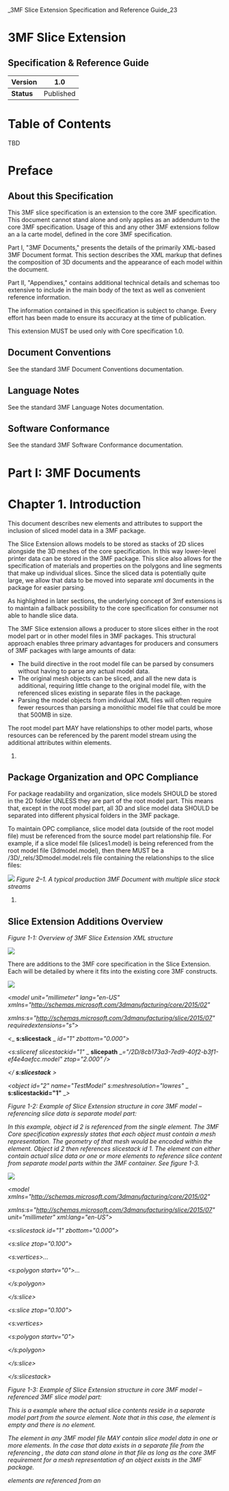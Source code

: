 _3MF Slice Extension Specification and Reference Guide_23

#
# 3MF Slice Extension

## Specification & Reference Guide

| **Version** | 1.0 |
| --- | --- |
| **Status** | Published |

# Table of Contents

TBD

# Preface

## About this Specification

This 3MF slice specification is an extension to the core 3MF specification. This document cannot stand alone and only applies as an addendum to the core 3MF specification. Usage of this and any other 3MF extensions follow an a la carte model, defined in the core 3MF specification.

Part I, "3MF Documents," presents the details of the primarily XML-based 3MF Document format. This section describes the XML markup that defines the composition of 3D documents and the appearance of each model within the document.

Part II, "Appendixes," contains additional technical details and schemas too extensive to include in the main body of the text as well as convenient reference information.

The information contained in this specification is subject to change. Every effort has been made to ensure its accuracy at the time of publication.

This extension MUST be used only with Core specification 1.0.

## Document Conventions

See the standard 3MF Document Conventions documentation.

## Language Notes

See the standard 3MF Language Notes documentation.

## Software Conformance

See the standard 3MF Software Conformance documentation.

# Part I: 3MF Documents

# Chapter 1. Introduction

This document describes new elements and attributes to support the inclusion of sliced model data in a 3MF package.

The Slice Extension allows models to be stored as stacks of 2D slices alongside the 3D meshes of the core specification. In this way lower-level printer data can be stored in the 3MF package. This slice also allows for the specification of materials and properties on the polygons and line segments that make up individual slices. Since the sliced data is potentially quite large, we allow that data to be moved into separate xml documents in the package for easier parsing.

As highlighted in later sections, the underlying concept of 3mf extensions is to maintain a fallback possibility to the core specification for consumer not able to handle slice data.

The 3MF Slice extension allows a producer to store slices either in the root model part or in other model files in 3MF packages. This structural approach enables three primary advantages for producers and consumers of 3MF packages with large amounts of data:

- The build directive in the root model file can be parsed by consumers without having to parse any actual model data.
- The original mesh objects can be sliced, and all the new data is additional, requiring little change to the original model file, with the referenced slices existing in separate files in the package.
- Parsing the model objects from individual XML files will often require fewer resources than parsing a monolithic model file that could be more that 500MB in size.

The root model part MAY have relationships to other model parts, whose <slicestack> resources can be referenced by the parent model stream using the additional attributes within <object> elements.

  1.
## Package Organization and OPC Compliance

For package readability and organization, slice models SHOULD be stored in the 2D folder UNLESS they are part of the root model part. This means that, except in the root model part, all 3D and slice model data SHOULD be separated into different physical folders in the 3MF package.

To maintain OPC compliance, slice model data (outside of the root model file) must be referenced from the source model part relationship file. For example, if a slice model file (slices1.model) is being referenced from the root model file (3dmodel.model), then there MUST be a /3D/\_rels/3Dmodel.model.rels file containing the relationships to the slice files:

<?xml version="1.0" encoding="UTF-8"?>

<Relationships xmlns="http://schemas.openxmlformats.org/package/2006/relationships">

<Relationship Target="/2D/slices1.model" Id="rel100" Type="http://schemas.microsoft.com/3dmanufacturing/2013/01/3dmodel" />

</Relationships>

![](3MF_Slice_Extension_Spec_v1.0_html_5ca2aa89220375fe.gif)
_Figure 2–1. A typical production 3MF Document with multiple slice stack streams_

  1.
## Slice Extension Additions Overview

_Figure 1-1: Overview of 3MF Slice Extension XML structure_

![](3MF_Slice_Extension_Spec_v1.0_html_9fdc13a208851094.png)

There are additions to the 3MF core specification in the Slice Extension. Each will be detailed by where it fits into the existing core 3MF constructs.

![](3MF_Slice_Extension_Spec_v1.0_html_8436497131f0bd90.gif)

_<?xml version="1.0" encoding="utf-8"?>_

_<model unit="millimeter" lang="en-US" xmlns="http://schemas.microsoft.com/3dmanufacturing/core/2015/02"_

_xmlns:s="http://schemas.microsoft.com/3dmanufacturing/slice/2015/07" requiredextensions="s">_

_<resources>_

_<__ **s:slicestack** _ _id="1" zbottom="0.000">_

_<s:sliceref slicestackid="1"_ _ **slicepath** __="/2D/8cb173a3-7ed9-40f2-b3f1-ef4e4aefcc.model" ztop="2.000" />_

_</ __**s:slicestack**__ >_

_<object id="2" name="TestModel" s:meshresolution="lowres"_ _ **s:slicestackid="1"** __>_

_<mesh>_

_<!-- mesh content here -->_

_</mesh>_

_</object>_

_</resources>_

_<build>_

_<item objectid="2" transform="1.0000 0.0000 0.0000 0.0000 1.0000 0.0000 0.0000 0.0000 1.0000 0.0000 0.0000 0.0000" />_

_</build>_

_</model>_

_Figure 1-2: Example of Slice Extension structure in core 3MF model – referencing slice data is separate model part:_

_In this example, object id 2 is referenced from the single <build><item> element. The 3MF Core specification expressly states that each object must contain a mesh representation. The geometry of that mesh would be encoded within the <object><mesh> element. Object id 2 then references slicestack id 1. The <slicestack> element can either contain actual slice data or one or more <sliceref> elements to reference slice content from separate model parts within the 3MF container. See figure 1-3._

![](3MF_Slice_Extension_Spec_v1.0_html_1e9401bd2c9d4cc1.gif)

_<?xml version="1.0" encoding="utf-8"?>_

_<model xmlns="http://schemas.microsoft.com/3dmanufacturing/core/2015/02"_

_xmlns:s="http://schemas.microsoft.com/3dmanufacturing/slice/2015/07" unit="millimeter" xml:lang="en-US">_

_<resources>_

_<s:slicestack id="1" zbottom="0.000">_

_<s:slice ztop="0.100">_

_<s:vertices>…_

_<s:polygon startv="0">…_

_</s:polygon>_

_</s:slice>_

_<s:slice ztop="0.100">_

_<s:vertices>_

_<s:polygon startv="0">_

_</s:polygon>_

_</s:slice>_

_</s:slicestack>_

_</resources>_

_<build>_

_</build>_

_</model>_

_Figure 1-3: Example of Slice Extension structure in core 3MF model – referenced 3MF slice model part:_

_This is a <sliceref> example where the actual slice contents reside in a separate model part from the source <slicestack> element. Note that in this case, the <build> element is empty and there is no <object> element._

The <resources> element in any 3MF model file MAY contain slice model data in one or more <slicestack> elements. In the case that <slicestack> data exists in a separate file from the referencing <object>, the <slicestack> data can stand alone in that file as long as the core 3MF requirement for a mesh representation of an object exists in the 3MF package.

<slicestack> elements are referenced from an <object>, which is referenced from a <build><item>. Slice data is ALWAYS coupled with the <object> with which it is associated and NEVER directly from a <build><item>.

The <slicestack> element encapsulates all slice data and references to materials and properties following the same approach as core 3MF meshes. All slice model data is made up of vertices, polygons, and line segments as defined below.

Within the core <object> element, slice data is incorporated in the following ways:

1. slicestackid Attribute: The slicestackid attribute references a <slicestack> element either in the current model part or in another model part in the 3MF package (see the slicepath attribute).
2. slicepath Attribute: If the slice model data is contained in a separate model OPC part from the referencing <object> element, then slicepath and slicestackid attributes are combined to reference the slice data. In this case, for the model part containing the slice data, there MUST exist an OPC relation to the model stream as described in section 2.
3. meshresolution Attribute: Mesh representations are a REQUIRED part of the core 3MF specification, but encoding both a full-resolution mesh and slice data in the same package can generate large packages. To alleviate this potential file size problem, there is the option to include lower-resolution meshes in the package as long as consumers are notified that the included meshes are not intended to be used to drive fabrication or detailed visualization use cases. The "meshresolution" attribute is used to describe the nature of an <object> element. If the mesh resolution is "lowres", the 3MF document MUST list the slice extension in the requiredextension attribute of the model section (see paragraph 3.4 of the core specification).

The <build> element has a single change for slice data:

1. Transforms: If an object references slice model data, the 3D transform matrices in <build>/<item> and <component> elements are limited to those that do not impact the slicing orientation (" **planar transformations**"). Therefore, any transform applied (directly or indirectly) to an object that references an <slicestack> MUST have m02, m12, m20, and m21 equal to zero and m22 equal to one, as defined below (see chapter 3.3 of the core specification). Resulting transformation matrices will therefore have the following form:

| m00 | m01 | 0.0 | **0.0** |
| --- | --- | --- | --- |
| m10 | m11 | 0.0 | **0.0** |
| 0.0 | 0.0 | 1.0 | **0.0** |
| m30 | m31 | m32 | **1.0** |

Equal to in this context MUST NOT be defined in a floating point sense (e.g. with epsilon tolerances), but always interpreted the following way:

1. Producers MUST NOT output other transformation string values than "0", "0." or "0.0" with an arbitrary amount of trailing zeros for m02, m12, m20, and m21.
2. Producers MUST NOT output other transformation string values than "1", "1." or "1.0" with an arbitrary amount of trailing zeros for m22.

This specifically excludes signs and scientific representations in order to keep the planar transformations efficient, reproducible, easy to implement and without special corner cases.

  1.
## Slice Data Processing Rules

Sliced model data extends the core 3MF mesh format's geometrical representation of objects to include vector-based layers. Creation of sliced model data is OPTIONAL for producers, but MUST be supported by consumers that specify support for the 3MF Slice Extension. If such a consumer receives a 3MF package including slice extension content, it must be able to process it. The consumer can choose to process and use the included mesh representation in addition to, or instead of, slice data. Consumers should be aware that if the mesh representation is tagged as "lowres", the accuracy of the actual mesh might not be as rich as the attached slice data.

3MF consumers that do not claim support for the Slice Extension have no responsibility to parse or otherwise process sliced model data.

All slice models are referenced from <object> elements. The reference can be within the same model file as the <object> or from a different file in the same 3MF package. As defined in the 3MF Core Specification, all valid 3MF packages MUST contain a mesh representation of all models in the package. In order to balance the need for a guaranteed core representation with the need to be space efficient with 3MF packages, producers can choose to include different resolutions for the mesh models included when slice models are the primary representation in the package. The meshresolution attribute at the <object> level indicates the relative resolution of the mesh.

There is a single transform for each build item. If both 2D slice and 3D mesh models are included in the 3MF package, the item transform is limited according to the transforms section in Chapter 3. This limitation ensures that the models are arranged in a consistent manner for both slice and mesh representations when they are both used.

# Chapter 2. Resources

Element **<resources>**

| diagram | ![](3MF_Slice_Extension_Spec_v1.0_html_42c3072087e5da3.png) |
| --- | --- |

The <slicestack> element encapsulates slice data. Unlike <object> elements, <slicestack> elements MUST NOT be referenced directly from <build> items. Instead, they are referenced from <object> elements to ensure that object positions are maintained for both 3D and 2D content.

1.
2.
  1.
## Object

Element **<object>**

| diagram | ![](3MF_Slice_Extension_Spec_v1.0_html_c2f78cb30dc4329a.png) |
| --- | --- |
| attributes |

| Name | Type | Use | Default | Fixed | Annotation |
| --- | --- | --- | --- | --- | --- |
| slicestackid | **ST\_ResourceID** | required | |
 | Slicestackid identifies the <slicestack> that contains the slice data for the specified object. If used alone, the slice data exists in the same file as the object. If used in conjunction with the slicepath attribute, the slice data resides in the target file under the specified id. |
| meshresolution | **xs:string** | optional | fullres |
 | Meshresolution indicates the intended use of mesh models contained in a 3MF package when slice models are present. |
| --- | --- | --- | --- | --- | --- |
| \*All other attributes exist in 3MF Core Specification. |

 |

In order to reference slice data, there are two additional attributes for <object> elements:

- "_slicestackid"_: An identifier for the model data contained within a <slicestack> object. The identifier must be unique in the 3MF package. If slicestackid is used in conjunction with the slicepath attribute, slicestackid references that slicestack id in the specified file in the 3MF package.

- "_meshresolution"_: an enumerated description of the mesh that is included in the 3MF package. Meshresolution gives consumers a hint about how the mesh data in the 3MF package is intended to be used when slice data is also present. Valid options are:

"_fullres"_: The included mesh data is "full resolution" and could be used to re-generate the slices contained in the 3MF package.

"_lowres"_: The included mesh is not sufficiently accurate to re-generate the slices contained in the 3MF package.

A 3MF package containing "lowres" objects MUST list the slice extension in the requiredextensions property of the model section (see chapter 1).

  1.
## Slicestack

Element **<slicestack>**

| diagram | ![](3MF_Slice_Extension_Spec_v1.0_html_febccb6d286a9917.png) |
| --- | --- |
| attributes |

| Name | Type | Use | Default | Fixed | Annotation |
| --- | --- | --- | --- | --- | --- |
| id | **ST\_ResourceID** | required | | | Defines the unique identifier for this object. The slicestack ID must be unique within the entire 3MF package, but just within a single model part. |
| zbottom | **ST\_Number** | optional | 0 |
 | The starting level (in specified model units) relative to build platform. |

 |

A <slicestack> element is referenced from the <object> element and defines an object by a stack of slices instead of a mesh. The slices in the <slicestack> element can then be stored in one or more separate files per sliced object using the sliceref element.

The zbottom attribute in slicestack indicates where on the z axis that slices should start relative to the build platform. This allows the producer to align the bottom of a sliced part with the mesh vertices of a mesh representation in the same 3MF package.

The <sliceref> element is described in the following subsection, while the more complicated <slice> element gets its own treatment in Chapter 3.

    1.
### SliceRef

Element **<sliceref>**

| Diagram | ![](3MF_Slice_Extension_Spec_v1.0_html_16a1b0b5aaa63fb8.png) |
| --- | --- |
| Attributes |

| Name | Type | Use | Default | Fixed | Annotation |
| --- | --- | --- | --- | --- | --- |
| slicestackid | **ST\_ResourceID** | required | |
 | Slicestackid identifies the <slicestack> that contains the slice data for the specified object. |
| slicepath | **ST\_UriReference** | required |
 |
 | Slicepath is an absolute path to a non-root model file in the 3MF package that contains slice data in <slicestack> objects. |

 |

Instead of supplying <slice> elements inside a slice stack, it is also possible to use <sliceref> elements to include a single slice (or multiple slices at once) from another model stream. Slice Stacks may either contain <slice> elements or <sliceref> elements, but they MUST NOT contain both element types concurrently.

The referenced slice stack has to live in a related OPC part, identified by the "slicepath" URI. The following rules apply:

- The OPC part of the referenced slice stack MUST be different than the model stream of the original slice stack.
- The OPC part of the referenced slice stack MUST be related to the model stream of the original slice stack.
- A referenced slice stack MUST NOT contain any further <sliceref> elements – there can be only a single layer of abstraction from the original <slicestack> to the slice contents.

All three rules avoid circular references or unwanted structural complexity.

At the interface between adjacent sliceref elements, the last ztop of the first referenced slicestack SHOULD be equal to the zbottom of the next referenced slicestack, however in the event they are different, consumers MUST ignore zbottom and use the previous ztop instead. The first ztop in the next slicestack MUST be greater than the last ztop in the previous slicestack, in keeping with monotonically increasing height.

# Chapter 3. Slice

Element **<slice>**

The <slice> element is the 2D companion to the <mesh> element from the core specification. It is comprised of one <vertices> and one or more <polygon> elements that describe the polygons of the slice to be printed. A <slice> can exist that contains no geometry for a variety of reasons. If an object slice is completely void of content, it MUST still be represented with a <slice> element which ONLY contains a ztop reference to establish the vertical space which the void occupies. If a <slice> element contains any geometry, then it must adhere to the requirements specified below.

| Diagram | ![](3MF_Slice_Extension_Spec_v1.0_html_b351294c1b66a96.png) |
| --- | --- |
| Attributes |

| Name | Type | Use | Default | Fixed | Annotation |
| --- | --- | --- | --- | --- | --- |
| ztop | **ST\_Number** | required | | | ztop allows a slice to have an arbitrary thickness defined as an z-position of the top of the slice relative to the build platform. ztop MUST be always monotonically increasing throughout the slice stack. |

 |

1.
  1.
## Vertices

Element **<vertices>**

The vertices element contains all the <vertex> elements for this object. Vertices represent the points of the polygons within the slice. The order of these elements defines an implicit 0-based index that is referenced by other elements, such as the <segment> element. If the <slice> contains content, the <vertices> element MUST exist and all downstream rules apply. The producer SHOULD collapse vertices that are very closely proximal with a single vertex. In order to avoid integer overflows, a vertex array MUST contain less than 2^31 vertices.

| Diagram | ![](3MF_Slice_Extension_Spec_v1.0_html_962ec44c8767bbd3.png) |
| --- | --- |

    1.
### Vertex

Element **<vertex>**

| Diagram | ![](3MF_Slice_Extension_Spec_v1.0_html_68d37b2629285b0.png) |
| --- | --- |
| Attributes |

| Name | Type | Use | Default | Fixed | Annotation |
| --- | --- | --- | --- | --- | --- |
| x | **ST\_Number** | required | | | The position of the vertex along the X axis. |
| y | **ST\_Number** | required | | | The position of the vertex along the Y axis. |
| --- | --- | --- | --- | --- | --- |

 |

A <vertex> element represents a point in 2-dimensional space that is referenced by a segment in the slice. The decimal values representing the coordinates can be recorded to arbitrary precision. The precision used should be no higher than that expected from the producer's calculations.

In order to avoid integer overflows, a <vertices> element MUST contain less than 2^31 <vertex> elements.

  1.
## Polygon

Element **<polygon>**

| Diagram | ![](3MF_Slice_Extension_Spec_v1.0_html_5a9ed8f2229114cc.png) |
| --- | --- |
| Attributes |

| Name | Type | Use | Default | Fixed | Annotation |
| --- | --- | --- | --- | --- | --- |
| startv | **ST\_ResourceIndex** | required |
 |
 | References a zero-based index into the vertices for this slice. Defines the first vertex of the first segment. |

 |

The <polygon> element contains a set of 1 or more <segment> elements to describe a 2D contour. If a <slice> contains content, there MUST be at least one <polygon> to describe it.

If an object which is referencing a <slicestack> element is marked as type "model" or "solidsupport", all polygons of all slices of this stack MUST be closed, meaning the final segment references the same vertex as the startv attribute. Manufacturing devices MUST interpret these polygons as solid objects and MUST apply the positive fill rule defined in the core 3MF specification (see paragraph 4.1.1) to unambiguously define the interior set in the case where self-intersections or intersections between polygons exist.

If an object which is referencing a <slicestack> element is marked as type "support" then all contours of all polygons are considered open, and the manufacturing device may decide – possibly taking into account print ticket parameters – the actual representation (e.g thickness) of the support. In any case, the manufacturing device MUST NOT fill these polygons.

In order to avoid integer overflows, a slice MUST contain less than 2^31 polygons.

    1.
### ![](3MF_Slice_Extension_Spec_v1.0_html_a588342db1ee02f2.png)Segment

Element **<segment>**

| Diagram | ![](3MF_Slice_Extension_Spec_v1.0_html_86599799a8013f2b.png) |
| --- | --- |
| attributes |

| Name | Type | Use | Default | Fixed | Annotation |
| --- | --- | --- | --- | --- | --- |
| v2 | **ST\_ResourceIndex** | required | | | References a zero-based index into the vertices for this slice. Defines the second vertex of the segment. |
| p1 | **ST\_ResourceIndex** |
 |
 |
 | Overrides the slice-level pindex for the first vertex of the segment, which is v2 from the previous segment or startv from the parent polygon. |
| --- | --- | --- | --- | --- | --- |
| p2 | **ST\_ResourceIndex** |
 |
 |
 | Overrides the slice-level pindex for the second vertex of the segment |
| --- | --- | --- | --- | --- | --- |
| pid | **ST\_ResourceID** |
 |
 |
 | Overrides the slice-level pid for the segment. |
| --- | --- | --- | --- | --- | --- |

 |

A <segment> element represents a single line segment (or edge) of a polygon. It runs from the vertex specified by the previous segment (or the startv <polygon> attribute for the first segment) to the specified vertex, v2.

As described above, the polygon is closed only if the final segment vertex "v2" is the same as startv.

The v2 attributes MUST be distinct from their immediate predecessor/successor segments. Consumers MUST be able to consume line segments with zero or near-zero length.

The property p1 is applied to the beginning of the segment, while p2 applies to the end vertex "v2". These properties allow property gradients to be defined across the segment, where interpolation of the property is defined as the linear convex combination.

A consumer that cannot create property gradients MUST apply the p1 property to the entire segment. A consumer that cannot use properties on a per-segment basis MUST ignore the segment properties and use the <object> level property instead. If p1 is not specified, then no properties are assigned to the segment. If p2 is unspecified then p1 is used for the entire segment.

The property group is specified by the pid attribute, if different than the property group defined at the object-level. Since this is applied to the whole segment, it implicitly forces the two properties to be from the same group, which implies they are of the same type, as defined in the core 3MF specification.

Producers MUST NOT reference images, e.g. by referencing a <texture2dgroup> property type.

In order to avoid integer overflows, a polygon MUST contain less than 2^31 segments.

# Part II. Appendixes

# Appendix A. Glossary

See the standard 3MF Glossary.

# Appendix B. 3MF XSD Schema

TBD

# Appendix C. Standard Namespaces and Content Types

## C.1 Content Types

3D Model application/vnd.ms-package.3dmanufacturing-3dmodel+xml

## C.2 Relationship Types

3D Model http://schemas.microsoft.com/3dmanufacturing/2013/01/3dmodel

## C.3 Namespaces

Slice http://schemas.microsoft.com/3dmanufacturing/slice/2015/07

# References

See the standard 3MF References.

Copyright 3MF Consortium 2016
